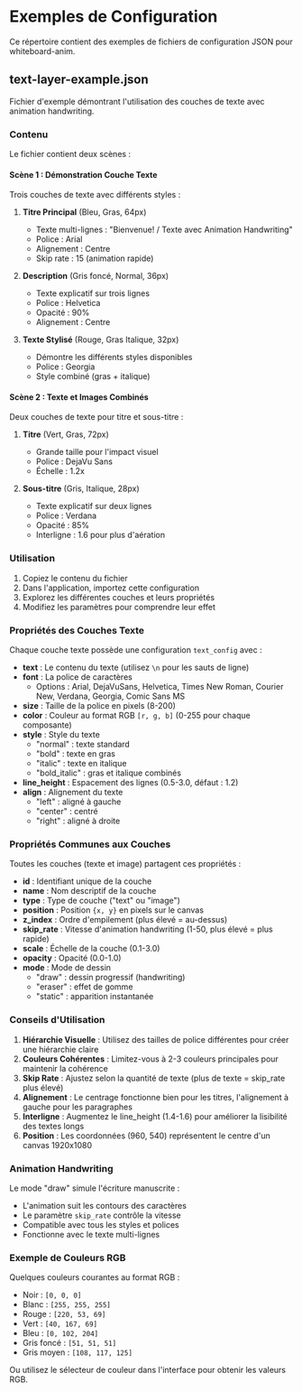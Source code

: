 # Exemples de Configuration

Ce répertoire contient des exemples de fichiers de configuration JSON pour whiteboard-anim.

## text-layer-example.json

Fichier d'exemple démontrant l'utilisation des couches de texte avec animation handwriting.

### Contenu

Le fichier contient deux scènes :

#### Scène 1 : Démonstration Couche Texte
Trois couches de texte avec différents styles :

1. **Titre Principal** (Bleu, Gras, 64px)
   - Texte multi-lignes : "Bienvenue! / Texte avec Animation Handwriting"
   - Police : Arial
   - Alignement : Centre
   - Skip rate : 15 (animation rapide)

2. **Description** (Gris foncé, Normal, 36px)
   - Texte explicatif sur trois lignes
   - Police : Helvetica
   - Opacité : 90%
   - Alignement : Centre

3. **Texte Stylisé** (Rouge, Gras Italique, 32px)
   - Démontre les différents styles disponibles
   - Police : Georgia
   - Style combiné (gras + italique)

#### Scène 2 : Texte et Images Combinés
Deux couches de texte pour titre et sous-titre :

1. **Titre** (Vert, Gras, 72px)
   - Grande taille pour l'impact visuel
   - Police : DejaVu Sans
   - Échelle : 1.2x

2. **Sous-titre** (Gris, Italique, 28px)
   - Texte explicatif sur deux lignes
   - Police : Verdana
   - Opacité : 85%
   - Interligne : 1.6 pour plus d'aération

### Utilisation

1. Copiez le contenu du fichier
2. Dans l'application, importez cette configuration
3. Explorez les différentes couches et leurs propriétés
4. Modifiez les paramètres pour comprendre leur effet

### Propriétés des Couches Texte

Chaque couche texte possède une configuration `text_config` avec :

- **text** : Le contenu du texte (utilisez `\n` pour les sauts de ligne)
- **font** : La police de caractères
  - Options : Arial, DejaVuSans, Helvetica, Times New Roman, Courier New, Verdana, Georgia, Comic Sans MS
- **size** : Taille de la police en pixels (8-200)
- **color** : Couleur au format RGB `[r, g, b]` (0-255 pour chaque composante)
- **style** : Style du texte
  - "normal" : texte standard
  - "bold" : texte en gras
  - "italic" : texte en italique
  - "bold_italic" : gras et italique combinés
- **line_height** : Espacement des lignes (0.5-3.0, défaut : 1.2)
- **align** : Alignement du texte
  - "left" : aligné à gauche
  - "center" : centré
  - "right" : aligné à droite

### Propriétés Communes aux Couches

Toutes les couches (texte et image) partagent ces propriétés :

- **id** : Identifiant unique de la couche
- **name** : Nom descriptif de la couche
- **type** : Type de couche ("text" ou "image")
- **position** : Position `{x, y}` en pixels sur le canvas
- **z_index** : Ordre d'empilement (plus élevé = au-dessus)
- **skip_rate** : Vitesse d'animation handwriting (1-50, plus élevé = plus rapide)
- **scale** : Échelle de la couche (0.1-3.0)
- **opacity** : Opacité (0.0-1.0)
- **mode** : Mode de dessin
  - "draw" : dessin progressif (handwriting)
  - "eraser" : effet de gomme
  - "static" : apparition instantanée

### Conseils d'Utilisation

1. **Hiérarchie Visuelle** : Utilisez des tailles de police différentes pour créer une hiérarchie claire
2. **Couleurs Cohérentes** : Limitez-vous à 2-3 couleurs principales pour maintenir la cohérence
3. **Skip Rate** : Ajustez selon la quantité de texte (plus de texte = skip_rate plus élevé)
4. **Alignement** : Le centrage fonctionne bien pour les titres, l'alignement à gauche pour les paragraphes
5. **Interligne** : Augmentez le line_height (1.4-1.6) pour améliorer la lisibilité des textes longs
6. **Position** : Les coordonnées (960, 540) représentent le centre d'un canvas 1920x1080

### Animation Handwriting

Le mode "draw" simule l'écriture manuscrite :
- L'animation suit les contours des caractères
- Le paramètre `skip_rate` contrôle la vitesse
- Compatible avec tous les styles et polices
- Fonctionne avec le texte multi-lignes

### Exemple de Couleurs RGB

Quelques couleurs courantes au format RGB :

- Noir : `[0, 0, 0]`
- Blanc : `[255, 255, 255]`
- Rouge : `[220, 53, 69]`
- Vert : `[40, 167, 69]`
- Bleu : `[0, 102, 204]`
- Gris foncé : `[51, 51, 51]`
- Gris moyen : `[108, 117, 125]`

Ou utilisez le sélecteur de couleur dans l'interface pour obtenir les valeurs RGB.
